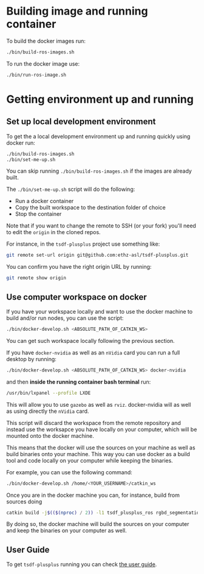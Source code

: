 # Building image and running container

To build the docker images run:
```bash
./bin/build-ros-images.sh
```

To run the docker image use:
```bash
./bin/run-ros-image.sh
```

# Getting environment up and running

## Set up local development environment

To get the a local development environment up and running quickly using docker run:
```bash
./bin/build-ros-images.sh
./bin/set-me-up.sh
```

You can skip running `./bin/build-ros-images.sh` if the images are already built.

The `./bin/set-me-up.sh` script will do the following:
- Run a docker container
- Copy the built workspace to the destination folder of choice
- Stop the container

Note that if you want to change the remote to SSH (or your fork) you'll need to edit the `origin` in the cloned repos.

For instance, in the `tsdf-plusplus` project use something like:
```bash
git remote set-url origin git@github.com:ethz-asl/tsdf-plusplus.git
```

You can confirm you have the right origin URL by running:
```bash
git remote show origin
```

## Use computer workspace on docker

If you have your workspace locally and want to use the docker machine to build
and/or run nodes, you can use the script:
```bash
./bin/docker-develop.sh <ABSOLUTE_PATH_OF_CATKIN_WS>
```
You can get such workspace locally following the previous section.

If you have `docker-nvidia` as well as an `nVidia` card you can run a full
desktop by running:
```bash
./bin/docker-develop.sh <ABSOLUTE_PATH_OF_CATKIN_WS> docker-nvidia
```
and then **inside the running container bash terminal** run:
```bash
/usr/bin/lxpanel --profile LXDE
````
This will allow you to use `gazebo` as well as `rviz`. docker-nvidia will as well as using directly the `nVidia` card.


This script will discard the workspace from the remote repository and instead
use the worksapce you have locally on your computer, which will be mounted
onto the docker machine.

This means that the docker will use the sources on your machine as well
as build binaries onto your machine. This way you can use docker as a
build tool and code locally on your computer while keeping the binaries.

For example, you can use the following command:
```bash
./bin/docker-develop.sh /home/<YOUR_USERNAME>/catkin_ws
```

Once you are in the docker machine you can, for instance, build
from sources doing
```bash
catkin build -j$(($(nproc) / 2)) -l1 tsdf_plusplus_ros rgbd_segmentation mask_rcnn_ros cloud_segmentation
```

By doing so, the docker machine will build the sources on your computer and
keep the binaries on your computer as well.


## User Guide

To get `tsdf-plusplus` running you can check [the user guide](doc/USER_GUIDE.md).